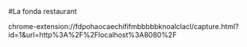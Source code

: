 #La fonda restaurant

chrome-extension://fdpohaocaechififmbbbbbknoalclacl/capture.html?id=1&url=http%3A%2F%2Flocalhost%3A8080%2F
